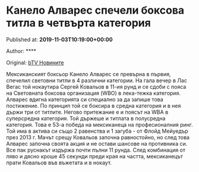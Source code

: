 
# Канело Алварес спечели боксова титла в четвърта категория

Published at: **2019-11-03T10:19:00+00:00**

Author: ****

Original: [bTV Новините](https://btvnovinite.bg/sport/kanelo-alvares-specheli-boksova-titla-v-chetvarta-kategorija.html)

Мексиканският боксьор Канело Алварес се превърна в първия, спечелил световни титли в 4 различни категории. На гала вечер в Лас Вегас той нокаутира Сергей Ковальов в 11-ия рунд и се сдоби с пояса на Световната боксова организация (WBO) в лека-тежка категория.
Алварес вдигна категорията си специално за да запише това постижение. По принцип той се боксира в средна категория и в нея държи три от титлите. Негово притежание е и поясът на WBA в суперсредна категория. Той държеше и титлата в полусредна категория.
Това е 53-а победа на мексиканеца на професионалния ринг. Той има в актива си също 2 равенства и 1 загуба - от Флойд Мейуедър през 2013 г.
Мачът срещу Ковальов започна равностойно, но след това Алварес започна своята акция и не остави шансове на противника си. Все пак руснакът издържа почти пълни 11 рунда. След комбинация от ляво и дясно кроше 45 секунди преди края на частта, мексиканецът прати Ковальов във въжетата и в нокаут.
